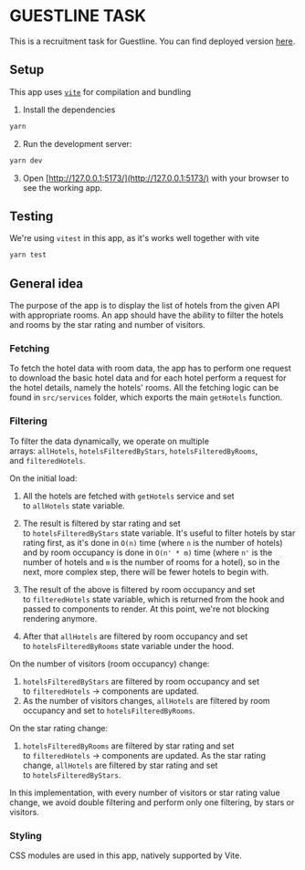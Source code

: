 # GUESTLINE TASK

This is a recruitment task for Guestline. You can find deployed version [here](https://dazzling-bubblegum-6e8a5c.netlify.app/).

## Setup

This app uses [`vite`](https://vitejs.dev/) for compilation and bundling

1. Install the dependencies

```bash
yarn
```

2. Run the development server:

```bash
yarn dev
```

3. Open [http://127.0.0.1:5173/](http://127.0.0.1:5173/) with your browser to see the working app.

## Testing

We're using `vitest` in this app, as it's works well together with vite

```bash
yarn test
```

## General idea

The purpose of the app is to display the list of hotels from the given API with appropriate rooms. An app should have the ability to filter the hotels and rooms by the star rating and number of visitors.

### Fetching

To fetch the hotel data with room data, the app has to perform one request to download the basic hotel data and for each hotel perform a request for the hotel details, namely the hotels' rooms. All the fetching logic can be found in `src/services` folder, which exports the main `getHotels` function.

### Filtering

To filter the data dynamically, we operate on multiple arrays: `allHotels`, `hotelsFilteredByStars`, `hotelsFilteredByRooms`, and `filteredHotels`.

On the initial load:

1. All the hotels are fetched with `getHotels` service and set to `allHotels` state variable.

2. The result is filtered by star rating and set to `hotelsFilteredByStars` state variable. It's useful to filter hotels by star rating first, as it's done in `O(n)` time (where `n` is the number of hotels) and by room occupancy is done in `O(n' * m)` time (where `n'` is the number of hotels and `m` is the number of rooms for a hotel), so in the next, more complex step, there will be fewer hotels to begin with.

3. The result of the above is filtered by room occupancy and set to `filteredHotels` state variable, which is returned from the hook and passed to components to render. At this point, we're not blocking rendering anymore.

4. After that `allHotels` are filtered by room occupancy and set to `hotelsFilteredByRooms` state variable under the hood.

On the number of visitors (room occupancy) change:

1. `hotelsFilteredByStars` are filtered by room occupancy and set to `filteredHotels` -> components are updated.
2. As the number of visitors changes, `allHotels` are filtered by room occupancy and set to `hotelsFilteredByRooms`.

On the star rating change:

1. `hotelsFilteredByRooms` are filtered by star rating and set to `filteredHotels` -> components are updated.
   As the star rating change, `allHotels` are filtered by star rating and set to `hotelsFilteredByStars`.

In this implementation, with every number of visitors or star rating value change, we avoid double filtering and perform only one filtering, by stars or visitors.

### Styling

CSS modules are used in this app, natively supported by Vite.
